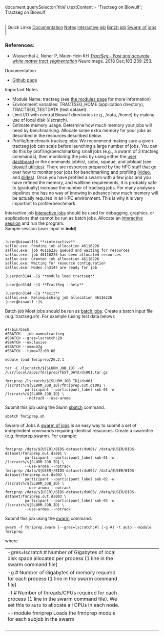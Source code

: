 

document.querySelector('title').textContent = 'Tractseg on Biowulf';
Tractseg on Biowulf


|  |
| --- |
| 
Quick Links
[Documentation](#doc)
[Notes](#notes)
[Interactive job](#int) 
[Batch job](#sbatch) 
[Swarm of jobs](#swarm) 
 |






### References:


* Wasserthal J, Neher P, Maier-Hein KH
 [*TractSeg - Fast and accurate white matter tract segmentation*](https://pubmed.ncbi.nlm.nih.gov/30086412/) 
 Neuroimage. 2018 Dec;183:239-253.


  

Documentation
* [Github page](https://github.com/MIC-DKFZ/TractSeg)


Important Notes
* Module Name: tractseg (see [the modules page](/apps/modules.html) for more information)
* Environment variables: TRACTSEG\_HOME (application directory), TRACTSEG\_TESTDATA (test dataset).
* Limit I/O with central Biowulf directories (e.g., /data, /home) by making use of local disk (/lscratch).
* Estimate memory usage. Determine how much memory your jobs will need by benchmarking. Allocate some extra memory for your jobs as described in the resources described below. 
* Profile/benchmark tractseg jobs: We recommend making sure a given tractseg job can scale before launching a large number of jobs. You can do this by profiling/benchmarking small jobs (e.g., a swarm of 3 tractseg commands), then monitoring the jobs by using either the [user dashboard](https://hpcnihapps.cit.nih.gov/auth/dashboard/) or the commands jobhist, sjobs, squeue, and jobload (see [biowulf utilities](https://hpc.nih.gov/docs/biowulf_tools.html)). There are resources prepared by the HPC staff that go over how to monitor your jobs for benchmarking and profiling ([video](https://youtu.be/fLMJ8-t5bm4), and [slides](https://hpc.nih.gov/training/handouts/Effective_batch_system.pdf)). Once you have profiled a swarm with a few jobs and you have refined the memory, and walltime requirements, it is probably safe to (gradually) increase the number of tractseg jobs. For many analyses pipelines one has no way of knowing in advance how much memory will be actually required in an HPC environment. This is why it is very important to profile/benchmark.



Interactive job
[Interactive jobs](/docs/userguide.html#int) should be used for debugging, graphics, or applications that cannot be run as batch jobs.
Allocate an [interactive session](/docs/userguide.html#int) and run the program.   
Sample session (user input in **bold**):



```

[user@biowulf]$ **sinteractive**
salloc.exe: Pending job allocation 46116226
salloc.exe: job 46116226 queued and waiting for resources
salloc.exe: job 46116226 has been allocated resources
salloc.exe: Granted job allocation 46116226
salloc.exe: Waiting for resource configuration
salloc.exe: Nodes cn3144 are ready for job

[user@cn3144 ~]$ **module load tractseg**

[user@cn3144 ~]$ **TractSeg --help**

[user@cn3144 ~]$ **exit**
salloc.exe: Relinquishing job allocation 46116226
[user@biowulf ~]$

```


Batch job
Most jobs should be run as [batch jobs](/docs/userguide.html#submit).
Create a batch input file (e.g. tractseg.sh). For example (using test data below):



```

#!/bin/bash
#SBATCH --job-name=tractseg
#SBATCH --gres=lscratch:20
#SBATCH --exclusive
#SBATCH --mem=32g
#SBATCH --time=72:00:00

module load fmriprep/20.2.1

tar -C /lscratch/${SLURM_JOB_ID} -xf /usr/local/apps/fmriprep/TEST_DATA/ds001.tar.gz

fmriprep /lscratch/${SLURM_JOB_ID}/ds001 /lscratch/${SLURM_JOB_ID}/fmriprep.out.ds001 \
         participant --participant_label sub-01 -w /lscratch/${SLURM_JOB_ID} \
         --notrack --use-aroma

```

Submit this job using the Slurm [sbatch](/docs/userguide.html) command.



```
sbatch fmriprep.sh
```

Swarm of Jobs 
A [swarm of jobs](/apps/swarm.html) is an easy way to submit a set of independent commands requiring identical resources.
Create a swarmfile (e.g. fmriprep.swarm). For example:



```

fmriprep /data/${USER}/BIDS-dataset/ds001/ /data/$USER/BIDS-dataset/fmriprep.out.ds001 \
         participant --participant_label sub-01 -w /lscratch/${SLURM_JOB_ID} \
         --use-aroma --notrack
fmriprep /data/${USER}/BIDS-dataset/ds002/ /data/$USER/BIDS-dataset/fmriprep.out.ds002 \
         participant --participant_label sub-02 -w /lscratch/${SLURM_JOB_ID} \
         --use-aroma --notrack
fmriprep /data/${USER}/BIDS-dataset/ds003/ /data/$USER/BIDS-dataset/fmriprep.out.ds003 \
         participant --participant_label sub-03 -w /lscratch/${SLURM_JOB_ID} \
         --use-aroma --notrack 

```

Submit this job using the [swarm](/apps/swarm.html) command.



```
swarm -f fmriprep.swarm [--gres=lscratch:#] [-g #] -t auto --module fmriprep
```

where


|  |  |  |  |  |  |  |  |
| --- | --- | --- | --- | --- | --- | --- | --- |
| -gres=lscratch:*#*  Number of Gigabytes of local disk space allocated per process (1 line in the swarm command file)
 | -g *#*  Number of Gigabytes of memory required for each process (1 line in the swarm command file)
 | -t *#* Number of threads/CPUs required for each process (1 line in the swarm command file). We set this to `auto` to allocate all CPUs in each node.
 | --module fmriprep Loads the fmriprep module for each subjob in the swarm 
 | |
 | |
 | |
 | |








